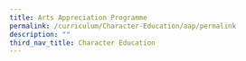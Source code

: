```yaml
---
title: Arts Appreciation Programme
permalink: /curriculum/Character-Education/aap/permalink
description: ""
third_nav_title: Character Education
---
```

